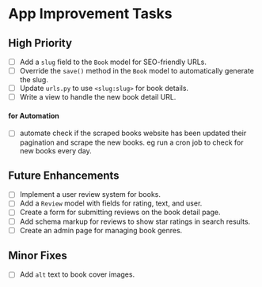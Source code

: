 # App Improvement Tasks

## High Priority

- [ ] Add a `slug` field to the `Book` model for SEO-friendly URLs.
- [ ] Override the `save()` method in the `Book` model to automatically generate the slug.
- [ ] Update `urls.py` to use `<slug:slug>` for book details.
- [ ] Write a view to handle the new book detail URL.

#### for Automation

- [ ] automate check if the scraped books website has been updated their pagination and scrape the new books. eg run a cron job to check for new books every day.

## Future Enhancements

- [ ] Implement a user review system for books.
- [ ] Add a `Review` model with fields for rating, text, and user.
- [ ] Create a form for submitting reviews on the book detail page.
- [ ] Add schema markup for reviews to show star ratings in search results.
- [ ] Create an admin page for managing book genres.

## Minor Fixes

- [ ] Add `alt` text to book cover images.

